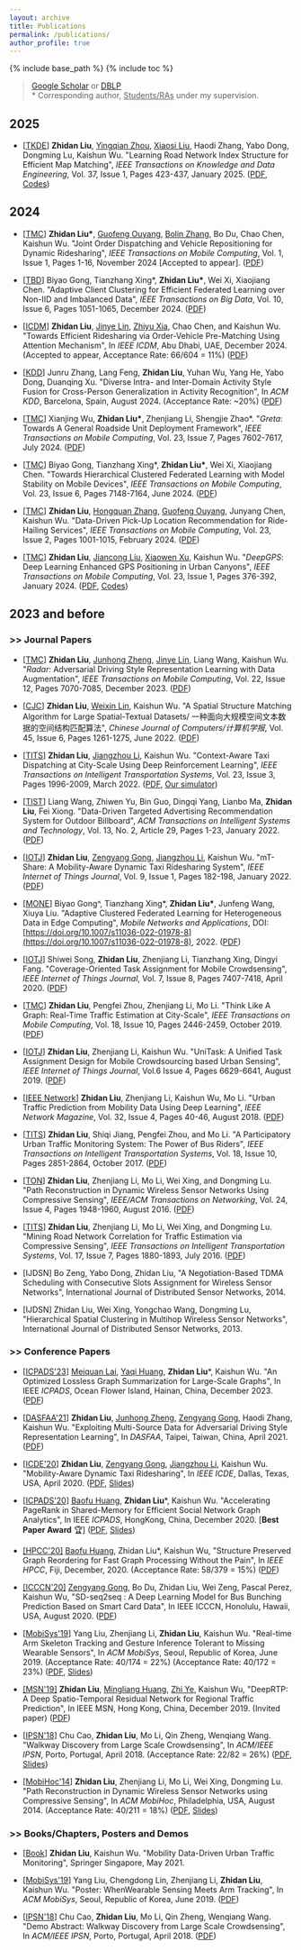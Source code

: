 ```yaml
---
layout: archive
title: Publications
permalink: /publications/
author_profile: true
---
```


{% include base_path %}
{% include toc %}

> [Google Scholar](https://scholar.google.com/citations?user=wCzfY2QAAAAJ&hl=en) or [DBLP](https://dblp.org/pid/124/2048.html) <br> \* Corresponding author, <u>Students/RAs</u> under my supervision.  


## 2025

* [[TKDE](https://ieeexplore.ieee.org/xpl/RecentIssue.jsp?punumber=69)] <b>Zhidan Liu</b>, <u>Yingqian Zhou</u>, <u>Xiaosi Liu</u>, Haodi Zhang, Yabo Dong, Dongming Lu, Kaishun Wu. "Learning Road Network Index Structure for Efficient Map Matching", _IEEE Transactions on Knowledge and Data Engineering_, Vol. 37, Issue 1, Pages 423-437, January 2025. ([PDF](/files/2025-TKDE-LiMM.pdf), [Codes](https://github.com/BDUC-MobiX/LiMM))

## 2024

* [[TMC](https://ieeexplore.ieee.org/xpl/RecentIssue.jsp?punumber=7755)] <b>Zhidan Liu\*</b>, <u>Guofeng Ouyang</u>, <u>Bolin Zhang</u>, Bo Du, Chao Chen, Kaishun Wu. "Joint Order Dispatching and Vehicle Repositioning for Dynamic Ridesharing", _IEEE Transactions on Mobile Computing_, Vol. 1, Issue 1, Pages 1-16, November 2024 [Accepted to appear]. ([PDF](/files/2024-TMC-JODR.pdf))

* [[TBD](https://ieeexplore.ieee.org/xpl/RecentIssue.jsp?punumber=6687317)] Biyao Gong, Tianzhang Xing*, <b>Zhidan Liu*</b>, Wei Xi, Xiaojiang Chen. "Adaptive Client Clustering for Efficient Federated Learning over Non-IID and Imbalanced Data", _IEEE Transactions on Big Data_, Vol. 10, Issue 6, Pages 1051-1065, December 2024. ([PDF](/files/2024-TBD-AutoCFL.pdf))

* [[ICDM](https://icdm2024.org/)] <b>Zhidan Liu</b>, <u>Jinye Lin</u>, <u>Zhiyu Xia</u>, Chao Chen, and Kaishun Wu. "Towards Efficient Ridesharing via Order-Vehicle Pre-Matching Using Attention Mechanism", In _IEEE ICDM_, Abu Dhabi, UAE, December 2024. (Accepted to appear, Acceptance Rate: 66/604 = 11%) ([PDF](/files/2024-ICDM-PreMR.pdf))

* [[KDD](https://kdd2024.kdd.org/)] Junru Zhang, Lang Feng, <b>Zhidan Liu</b>, Yuhan Wu, Yang He, Yabo Dong, Duanqing Xu. "Diverse Intra- and Inter-Domain Activity Style Fusion for Cross-Person Generalization in Activity Recognition", In _ACM KDD_, Barcelona, Spain, August 2024. (Acceptance Rate: ~20%) ([PDF](/files/2024-KDD-DI2SDiff.pdf))

* [[TMC](https://ieeexplore.ieee.org/xpl/RecentIssue.jsp?punumber=7755)] Xianjing Wu, <b>Zhidan Liu\*</b>, Zhenjiang Li, Shengjie Zhao\*. "_Greta_: Towards A General Roadside Unit Deployment Framework", _IEEE Transactions on Mobile Computing_,  Vol. 23, Issue 7, Pages 7602-7617, July 2024. ([PDF](/files/2024-TMC-Greta.pdf))

* [[TMC](https://ieeexplore.ieee.org/xpl/RecentIssue.jsp?punumber=7755)] Biyao Gong, Tianzhang Xing*, <b>Zhidan Liu*</b>, Wei Xi, Xiaojiang Chen. "Towards Hierarchical Clustered Federated Learning with Model Stability on Mobile Devices", _IEEE Transactions on Mobile Computing_, Vol. 23, Issue 6, Pages 7148-7164, June 2024. ([PDF](/files/2024-TMC-HiCFL.pdf))

* [[TMC](https://ieeexplore.ieee.org/xpl/RecentIssue.jsp?punumber=7755)] <b>Zhidan Liu</b>, <u>Hongquan Zhang</u>, <u>Guofeng Ouyang</u>, Junyang Chen, Kaishun Wu. "Data-Driven Pick-Up Location Recommendation for Ride-Hailing Services", _IEEE Transactions on Mobile Computing_, Vol. 23, Issue 2, Pages 1001-1015, February 2024. ([PDF](/files/2024-TMC-MPLRec.pdf))

* [[TMC](https://ieeexplore.ieee.org/xpl/RecentIssue.jsp?punumber=7755)] <b>Zhidan Liu</b>, <u>Jiancong Liu</u>, <u>Xiaowen Xu</u>, Kaishun Wu. "_DeepGPS_: Deep Learning Enhanced GPS Positioning in Urban Canyons", _IEEE Transactions on Mobile Computing_, Vol. 23, Issue 1, Pages 376-392, January 2024. ([PDF](/files/2024-TMC-DeepGPS.pdf), [Codes](https://github.com/bducgroup/DeepGPS))


## 2023 and before

### >> Journal Papers

* [[TMC](https://ieeexplore.ieee.org/xpl/RecentIssue.jsp?punumber=7755)] <b>Zhidan Liu</b>, <u>Junhong Zheng</u>, <u>Jinye Lin</u>, Liang Wang, Kaishun Wu. "_Radar_: Adversarial Driving Style Representation Learning with Data Augmentation", _IEEE Transactions on Mobile Computing_, Vol. 22, Issue 12, Pages 7070-7085, December 2023. ([PDF](/files/2023-TMC-Radar.pdf))

* [[CJC](http://cjc.ict.ac.cn/)] <b>Zhidan Liu</b>, <u>Weixin Lin</u>, Kaishun Wu. "A Spatial Structure Matching Algorithm for Large Spatial-Textual Datasets/ 一种面向大规模空间文本数据的空间结构匹配算法", _Chinese Journal of Computers/计算机学报_,  Vol. 45, Issue 6, Pages 1261-1275, June 2022. ([PDF](/files/2022-CJC-SSM.pdf))

* [[TITS](http://ieeexplore.ieee.org/xpl/RecentIssue.jsp?punumber=6979)] <b>Zhidan Liu</b>, <u>Jiangzhou Li</u>, Kaishun Wu. "Context-Aware Taxi Dispatching at City-Scale Using Deep Reinforcement Learning", _IEEE Transactions on Intelligent Transportation Systems_, Vol. 23, Issue 3, Pages 1996-2009, March 2022. ([PDF](/files/2022-TITS-COX.pdf), [Our simulator](https://github.com/szlhl1040/Simulator))

* [[TIST](https://dl.acm.org/journal/tist)] Liang Wang, Zhiwen Yu, Bin Guo, Dingqi Yang, Lianbo Ma, <b>Zhidan Liu</b>, Fei Xiong. "Data-Driven Targeted Advertising Recommendation System for Outdoor Billboard", _ACM Transactions on Intelligent Systems and Technology_, Vol. 13, No. 2, Article 29, Pages 1-23, January 2022. ([PDF](/files/2022-TIST-advertisingRecSys.pdf))

* [[IOTJ](http://ieee-iotj.org/)] <b>Zhidan Liu</b>, <u>Zengyang Gong</u>, <u>Jiangzhou Li</u>, Kaishun Wu. "mT-Share: A Mobility-Aware Dynamic Taxi Ridesharing System", _IEEE Internet of Things Journal_, Vol. 9, Issue 1, Pages 182-198, January 2022. ([PDF](/files/2022-JIOT-mTShare.pdf))

* [[MONE](https://www.springer.com/journal/11036)] Biyao Gong^, Tianzhang Xing*, <b>Zhidan Liu*</b>, Junfeng Wang, Xiuya Liu. "Adaptive Clustered Federated Learning for Heterogeneous Data in Edge Computing", _Mobile Networks and Applications_, DOI:[https://doi.org/10.1007/s11036-022-01978-8](https://doi.org/10.1007/s11036-022-01978-8), 2022. ([PDF](/files/2022-MONE-AdaCFL.pdf))

* [[IOTJ](http://ieee-iotj.org/)] Shiwei Song, <b>Zhidan Liu</b>, Zhenjiang Li, Tianzhang Xing, Dingyi Fang. "Coverage-Oriented Task Assignment for Mobile Crowdsensing", _IEEE Internet of Things Journal_, Vol. 7, Issue 8, Pages 7407-7418, April 2020. ([PDF](/files/2020-JIOT-cTaskMat.pdf))

* [[TMC](https://www.computer.org/web/tmc)] <b>Zhidan Liu</b>, Pengfei Zhou, Zhenjiang Li, Mo Li. "Think Like A Graph: Real-Time Traffic Estimation at City-Scale", _IEEE Transactions on Mobile Computing_, Vol. 18, Issue 10, Pages 2446-2459, October 2019. ([PDF](/files/2019-TMC-GPTE.pdf))

* [[IOTJ](http://ieee-iotj.org/)] <b>Zhidan Liu</b>, Zhenjiang Li, Kaishun Wu. "UniTask: A Unified Task Assignment Design for Mobile Crowdsourcing based Urban Sensing", _IEEE Internet of Things Journal_, Vol.6 Issue 4, Pages 6629-6641, August 2019. ([PDF](/files/2019-JIOT-UniTask.pdf))

* [[IEEE Network](http://ieeexplore.ieee.org/xpl/RecentIssue.jsp?punumber=65)] <b>Zhidan Liu</b>, Zhenjiang Li, Kaishun Wu, Mo Li. "Urban Traffic Prediction from Mobility Data Using Deep Learning", _IEEE Network Magazine_, Vol. 32, Issue 4, Pages 40-46, August 2018. ([PDF](/files/2018-IEEENet-Deeptraffic.pdf))

* [[TITS](http://ieeexplore.ieee.org/xpl/RecentIssue.jsp?punumber=6979)] <b>Zhidan Liu</b>, Shiqi Jiang, Pengfei Zhou, and Mo Li. "A Participatory Urban Traffic Monitoring System: The Power of Bus Riders", _IEEE Transactions on Intelligent Transportation Systems_, Vol. 18, Issue 10, Pages 2851-2864, October 2017. ([PDF](/files/2017-TITS-Bus.pdf))

* [[TON](http://www.ifp.illinois.edu/ton/)] <b>Zhidan Liu</b>, Zhenjiang Li, Mo Li, Wei Xing, and Dongming Lu. "Path Reconstruction in Dynamic Wireless Sensor Networks Using Compressive Sensing", _IEEE/ACM Transactions on Networking_, Vol. 24, Issue 4, Pages 1948-1960, August 2016. ([PDF](/files/2016-TON-CSpath.pdf))

* [[TITS](http://ieeexplore.ieee.org/xpl/RecentIssue.jsp?punumber=6979)] <b>Zhidan Liu</b>, Zhenjiang Li, Mo Li, Wei Xing, and Dongming Lu. "Mining Road Network Correlation for Traffic Estimation via Compressive Sensing", _IEEE Transactions on Intelligent Transportation Systems_, Vol. 17, Issue 7, Pages 1880-1893, July 2016. ([PDF](/files/2016-TITS-CStraffic.pdf))

* [IJDSN] Bo Zeng, Yabo Dong, Zhidan Liu, "A Negotiation-Based TDMA Scheduling with Consecutive Slots Assignment for Wireless Sensor Networks", International Journal of Distributed Sensor Networks, 2014.

* [IJDSN] Zhidan Liu, Wei Xing, Yongchao Wang, Dongming Lu, "Hierarchical Spatial Clustering in Multihop Wireless Sensor Networks", International Journal of Distributed Sensor Networks, 2013. 

### >> Conference Papers

* [[ICPADS'23](https://ieeexplore.ieee.org/xpl/conhome/10475889/proceeding)] <u>Meiquan Lai</u>, <u>Yaqi Huang</u>, <b>Zhidan Liu</b>*, Kaishun Wu. "An Optimized Lossless Graph Summarization for Large-Scale Graphs", In IEEE _ICPADS_, Ocean Flower Island, Hainan, China, December 2023.  ([PDF](/files/2023-ICPADS-optGS.pdf))

* [[DASFAA'21](http://dm.iis.sinica.edu.tw/DASFAA2021/index.html)] <b>Zhidan Liu</b>, <u>Junhong Zheng</u>, <u>Zengyang Gong</u>, Haodi Zhang, Kaishun Wu. "Exploiting Multi-Source Data for Adversarial Driving Style Representation Learning", In _DASFAA_, Taipei, Taiwan, China, April 2021. ([PDF](/files/2021-DASFAA-Radar.pdf))

* [[ICDE'20](https://www.utdallas.edu/icde/)] <b>Zhidan Liu</b>, <u>Zengyang Gong</u>, <u>Jiangzhou Li</u>, Kaishun Wu. "Mobility-Aware Dynamic Taxi Ridesharing", In _IEEE ICDE_, Dallas, Texas, USA, April 2020. ([PDF](/files/2020-ICDE-mTShare.pdf), [Slides](/files/2020-ICDE-mTShare-Slides.pptx))

* [[ICPADS'20](https://icpads2020.comp.polyu.edu.hk/)] <u>Baofu Huang</u>, <b>Zhidan Liu</b>*, Kaishun Wu. "Accelerating PageRank in Shared-Memory for Efficient Social Network Graph Analytics", In IEEE _ICPADS_, HongKong, China, December 2020. [**Best Paper Award** 🏆]  ([PDF](/files/2020-ICPADS-APPR.pdf), [Slides](/files/2020-ICPADS-APPR-Slides.pdf))

* [[HPCC'20]](https://www.ieee-hpcc.org/2020) <u>Baofu Huang</u>, Zhidan Liu*, Kaishun Wu, "Structure Preserved Graph Reordering for Fast Graph Processing Without the Pain", In _IEEE HPCC_, Fiji, December, 2020. (Acceptance Rate: 58/379 = 15%) ([PDF](/files/2020-HPCC-Sorder.pdf))

* [[ICCCN'20]](https://ieeexplore.ieee.org/xpl/conhome/9205796/proceeding) <u>Zengyang Gong</u>, Bo Du, Zhidan Liu, Wei Zeng, Pascal Perez, Kaishun Wu, "SD-seq2seq : A Deep Learning Model for Bus Bunching Prediction Based on Smart Card Data", In IEEE ICCCN, Honolulu, Hawaii, USA, August 2020. ([PDF](/files/2020-ICCCN-SD.pdf))

* [[MobiSys'19](https://www.sigmobile.org/mobisys/2019)] Yang Liu, Zhenjiang Li, <b>Zhidan Liu</b>, Kaishun Wu. "Real-time Arm Skeleton Tracking and Gesture Inference Tolerant to Missing Wearable Sensors", In _ACM MobiSys_, Seoul, Republic of Korea, June 2019. (Acceptance Rate: 40/174 = 22%) (Acceptance Rate: 40/172 = 23%) ([PDF](/files/2019-MobiSys-ArmTroi.pdf), [Slides](/files/2019-MobiSys-ArmTroi-Slides.pdf))

* [[MSN'19]](https://ieeexplore.ieee.org/xpl/conhome/9050568/proceeding) <b>Zhidan Liu</b>, <u>Mingliang Huang</u>, <u>Zhi Ye</u>, Kaishun Wu, "DeepRTP: A Deep Spatio-Temporal Residual Network for Regional Traffic Prediction", In IEEE MSN, Hong Kong, China, December 2019. (Invited paper) ([PDF](/files/2019-MSN-DeepRTP.pdf))

* [[IPSN'18](https://ipsn.acm.org/2018/)] Chu Cao, <b>Zhidan Liu</b>, Mo Li, Qin Zheng, Wenqiang Wang. "Walkway Discovery from Large Scale Crowdsensing", In _ACM/IEEE IPSN_, Porto, Portugal, April 2018. (Acceptance Rate: 22/82 = 26%) ([PDF](/files/2018-IPSN-Alley.pdf), [Slides](/files/2018-IPSN-Alley-Slides.pdf))

* [[MobiHoc'14](http://www.sigmobile.org/mobihoc/2014/)] <b>Zhidan Liu</b>, Zhenjiang Li, Mo Li, Wei Xing, Dongming Lu. "Path Reconstruction in Dynamic Wireless Sensor Networks using Compressive Sensing", In _ACM MobiHoc_, Philadelphia, USA, August 2014. (Acceptance Rate: 40/211 = 18%) ([PDF](/files/2014-MobiHoc-CSPR.pdf), [Slides](/files/2014-MobiHoc-CSPR-Slides.ppt))

<!--*
[ICCC'13] Zhidan Liu, Wei Xing, Yongchao Wang, Dongming Lu, "Hierarchical Spatial Clustering in Multi-hop Wireless Sensor Networks", In IEEE ICCC, Xi'an, China, August 2013. (PDF)

[AINA'13] Zhidan Liu, Wei Xing, Bo Zeng, Yongchao Wang, Dongming Lu, "Distributed Spatial Correlation-based Clustering for Approximate Data Collection in WSNs", In IEEE AINA, Barcelona, Spain, March 2013. (PDF)

[ICACT'13] Zhidan Liu, Wei Xing, Yongchao Wang, Dongming Lu, "An Energy-Efficient Data Collection Scheme for Wireless Sensor Networks", In IEEE ICACT, PyeongChang, Korea, January 2013. (PDF)

[CyberC'12] Bo Zeng, Yabo Dong, Zhidan Liu, Dongming Lu, "A Workload-Aware Link Scheduling for Heterogeneous Wireless Sensor Networks", In IEEE CyberC, Sanya, China, October 2012. (PDF)

[WiCom'12] Zhidan Liu, Wei Xing, Yongchao Wang, Dongming Lu, "Adaptive Data Storage for Querying in Wireless Sensor Networks", In IEEE WiCom, Shanghai, China, September 2012. (PDF)-->


### >> Books/Chapters, Posters and Demos

* [[Book](https://www.springer.com/gp/book/9789811622403)] <b>Zhidan Liu</b>, Kaishun Wu. "Mobility Data-Driven Urban Traffic Monitoring", Springer Singapore, May 2021.

* [[MobiSys'19](https://www.sigmobile.org/mobisys/2019)] Yang Liu, Chengdong Lin, Zhenjiang Li, <b>Zhidan Liu</b>, Kaishun Wu. "Poster: WhenWearable Sensing Meets Arm Tracking", In _ACM MobiSys_, Seoul, Republic of Korea, June 2019. ([PDF](/files/2019-MobiSys-ArmTroi-Poster.pdf))

* [[IPSN'18](https://ipsn.acm.org/2018/)] Chu Cao, <b>Zhidan Liu</b>, Mo Li, Qin Zheng, Wenqiang Wang. "Demo Abstract: Walkway Discovery from Large Scale Crowdsensing", In _ACM/IEEE IPSN_, Porto, Portugal, April 2018. ([PDF](/files/2018-IPSN-Alley-Demo.pdf))